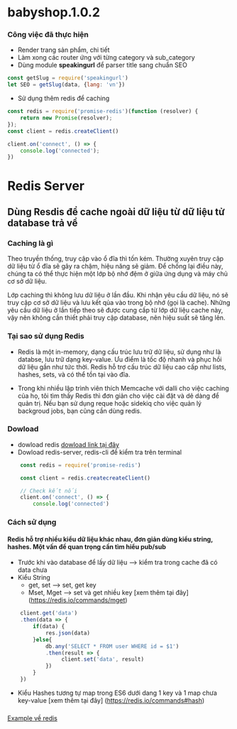 # babyshop.1.0.2
### Công việc đã thực hiện
* Render trang sản phẩm, chi tiết
* Làm xong các router ứng với từng category và sub_category
* Dùng module **speakingurl** để parser title sang chuẩn SEO
```js
const getSlug = require('speakingurl')
let SEO = getSlug(data, {lang: 'vn'})
```
* Sử dụng thêm redis để caching
```js
const redis = require('promise-redis')(function (resolver) {
    return new Promise(resolver);
});
const client = redis.createClient()

client.on('connect', () => {
    console.log('connected');
})

```

# Redis Server
## Dùng Resdis để cache ngoài dữ liệu từ dữ liệu tử database trả về
### Caching là gì
Theo truyền thống, truy cập vào ổ đĩa thì tốn kém. Thường xuyên truy cập dữ liệu từ ổ đĩa sẽ gây ra chậm, hiệu năng sẽ giảm. Để chống lại điều này, chúng ta có thể thực hiện một lớp bộ nhớ đệm ở giữa ứng dụng và máy chủ cơ sở dữ liệu.

Lớp caching thì không lưu dữ liệu ở lần đầu. Khi nhận yêu cầu dữ liệu, nó sẽ truy cập cơ sở dữ liệu và lưu kết qủa vào trong bộ nhớ (gọi là cache). Những yêu cầu dữ liệu ở lần tiếp theo sẽ được cung cấp từ lớp dữ liệu cache này, vậy nên không cần thiết phải truy cập database, nên hiệu suất sẽ tăng lên.

### Tại sao sử dụng Redis
* Redis là một in-memory, dạng cấu trúc lưu trữ dữ liệu, sử dụng như là databse, lưu trữ dạng key-value. Ưu điểm là tốc độ nhanh và phục hồi dữ liệu gần như tức thời. Redis hỗ trợ cấu trúc dữ liệu cao cấp như lists, hashes, sets, và có thể tồn tại vào đĩa.

* Trong khi nhiều lập trình viên thích Memcache với dalli cho việc caching của họ, tôi tìm thấy Redis thì đơn giản cho việc cài đặt và dẽ dàng để quản trị. Nếu bạn sử dụng reque hoặc sidekiq cho việc quản lý backgroud jobs, bạn cũng cần dùng redis.
### Dowload
* dowload redis 
[dowload link tại đây](https://redis.io/download)
* Dowload redis-server, redis-cli để kiểm tra trên terminal
```js
    const redis = require('promise-redis')

    const client = redis.createcreateClient()

    // Check kết nối
    client.on('connect', () => {
        console.log('connected')
```

### Cách sử dụng
#### Redis hỗ trợ nhiều kiểu dữ liệu khác nhau, đơn giản dùng kiểu string, hashes. Một vấn đề quan trọng cần tìm hiểu pub/sub 
* Trước khi vào database để lấy dữ liệu --> kiểm tra trong cache đã có data chưa
* Kiểu String 
  *  get, set --> set, get key
  * Mset, Mget --> set và get nhiều key 
[xem thêm tại đây] (https://redis.io/commands/mget)
```js
    client.get('data')
    .then(data => {
        if(data) {
            res.json(data)
        }else{
            db.any('SELECT * FROM user WHERE id = $1')
            .then(result => {
                 client.set('data', result)
            })
        }
    })

```
* Kiểu Hashes tương tự map trong ES6 dưới dang 1 key và 1 map chưa key-value
[xem thêm tại đây] (https://redis.io/commands#hash)

###
[Example về redis](https://github.com/bradtraversy/redusers/blob/master/app.js)

